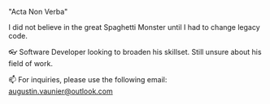 "Acta Non Verba"

I did not believe in the great Spaghetti Monster until I had to change legacy code.

👓 Software Developer looking to broaden his skillset. Still unsure about his field of work.

📫 For inquiries, please use the following email: augustin.vaunier@outlook.com
